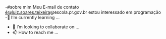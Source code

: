 -#sobre mim
Meu E-mail de contato é@luiz.soares.teixeira@escola.pr.gov.br
estou interessado em programação
-🌱 I’m currently learning ...
- 💞️ I’m looking to collaborate on ...
- 📫 How to reach me ...

<!---
luizomaisbrabo/luizomaisbrabo is a ✨ special ✨ repository because its `README.md` (this file) appears on your GitHub profile.
You can click the Preview link to take a look at your changes.
--->

